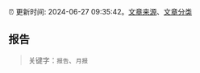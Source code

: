 :alarm_clock: 更新时间: 2024-06-27 09:35:42。[文章来源](/README.md)、[文章分类](/TAGS.md)

## 报告


> 关键字：`报告`、`月报`



